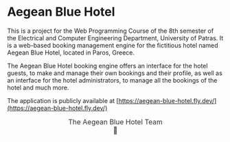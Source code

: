 # Aegean Blue Hotel

This is a project for the Web Programming Course of the 8th semester of the Electrical and Computer Engineering Department, University of Patras. It is a web-based booking management engine for the fictitious hotel named Aegean Blue Hotel, located in Paros, Greece.

The Aegean Blue Hotel booking engine offers an interface for the hotel guests, to make and manage their own bookings and their profile, as well as an interface for the hotel administrators, to manage all the bookings of the hotel and much more.

The application is publicly available at [https://aegean-blue-hotel.fly.dev/](https://aegean-blue-hotel.fly.dev/)

<div style="text-align: center;"><span style="font-size: 16px; color:#333333;">The Aegean Blue Hotel Team<br>&#128153;</span></div>
